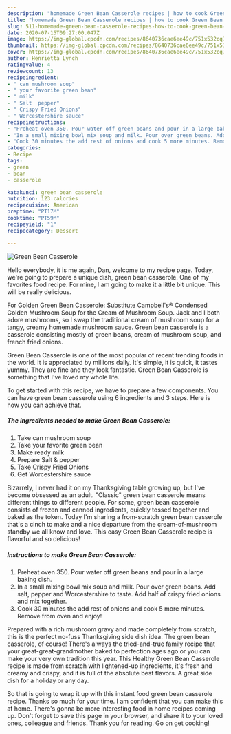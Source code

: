 ```yaml
---
description: "homemade Green Bean Casserole recipes | how to cook Green Bean Casserole"
title: "homemade Green Bean Casserole recipes | how to cook Green Bean Casserole"
slug: 511-homemade-green-bean-casserole-recipes-how-to-cook-green-bean-casserole
date: 2020-07-15T09:27:00.047Z
image: https://img-global.cpcdn.com/recipes/8640736cae6ee49c/751x532cq70/green-bean-casserole-recipe-main-photo.jpg
thumbnail: https://img-global.cpcdn.com/recipes/8640736cae6ee49c/751x532cq70/green-bean-casserole-recipe-main-photo.jpg
cover: https://img-global.cpcdn.com/recipes/8640736cae6ee49c/751x532cq70/green-bean-casserole-recipe-main-photo.jpg
author: Henrietta Lynch
ratingvalue: 4
reviewcount: 13
recipeingredient:
- " can mushroom soup"
- " your favorite green bean"
- " milk"
- " Salt  pepper"
- " Crispy Fried Onions"
- " Worcestershire sauce"
recipeinstructions:
- "Preheat oven 350. Pour water off green beans and pour in a large baking dish."
- "In a small mixing bowl mix soup and milk. Pour over green beans. Add salt, pepper and Worcestershire to taste. Add half of crispy fried onions and mix together."
- "Cook 30 minutes the add rest of onions and cook 5 more minutes. Remove from oven and enjoy!"
categories:
- Recipe
tags:
- green
- bean
- casserole

katakunci: green bean casserole 
nutrition: 123 calories
recipecuisine: American
preptime: "PT17M"
cooktime: "PT59M"
recipeyield: "1"
recipecategory: Dessert

---
```



![Green Bean Casserole](https://img-global.cpcdn.com/recipes/8640736cae6ee49c/751x532cq70/green-bean-casserole-recipe-main-photo.jpg)

Hello everybody, it is me again, Dan, welcome to my recipe page. Today, we're going to prepare a unique dish, green bean casserole. One of my favorites food recipe. For mine, I am going to make it a little bit unique. This will be really delicious.

For Golden Green Bean Casserole: Substitute Campbell&#39;s® Condensed Golden Mushroom Soup for the Cream of Mushroom Soup. Jack and I both adore mushrooms, so I swap the traditional cream of mushroom soup for a tangy, creamy homemade mushroom sauce. Green bean casserole is a casserole consisting mostly of green beans, cream of mushroom soup, and french fried onions.

Green Bean Casserole is one of the most popular of recent trending foods in the world. It is appreciated by millions daily. It's simple, it is quick, it tastes yummy. They are fine and they look fantastic. Green Bean Casserole is something that I've loved my whole life.


To get started with this recipe, we have to prepare a few components. You can have green bean casserole using 6 ingredients and 3 steps. Here is how you can achieve that.

<!--inarticleads1-->

##### The ingredients needed to make Green Bean Casserole:

1. Take  can mushroom soup
1. Take  your favorite green bean
1. Make ready  milk
1. Prepare  Salt &amp; pepper
1. Take  Crispy Fried Onions
1. Get  Worcestershire sauce


Bizarrely, I never had it on my Thanksgiving table growing up, but I&#39;ve become obsessed as an adult. &#34;Classic&#34; green bean casserole means different things to different people. For some, green bean casserole consists of frozen and canned ingredients, quickly tossed together and baked as the token. Today I&#39;m sharing a from-scratch green bean casserole that&#39;s a cinch to make and a nice departure from the cream-of-mushroom standby we all know and love. This easy Green Bean Casserole recipe is flavorful and so delicious! 

<!--inarticleads2-->

##### Instructions to make Green Bean Casserole:

1. Preheat oven 350. Pour water off green beans and pour in a large baking dish.
1. In a small mixing bowl mix soup and milk. Pour over green beans. Add salt, pepper and Worcestershire to taste. Add half of crispy fried onions and mix together.
1. Cook 30 minutes the add rest of onions and cook 5 more minutes. Remove from oven and enjoy!


Prepared with a rich mushroom gravy and made completely from scratch, this is the perfect no-fuss Thanksgiving side dish idea. The green bean casserole, of course! There&#39;s always the tried-and-true family recipe that your great-great-grandmother baked to perfection ages ago.or you can make your very own tradition this year. This Healthy Green Bean Casserole recipe is made from scratch with lightened-up ingredients, it&#39;s fresh and creamy and crispy, and it is full of the absolute best flavors. A great side dish for a holiday or any day. 

So that is going to wrap it up with this instant food green bean casserole recipe. Thanks so much for your time. I am confident that you can make this at home. There's gonna be more interesting food in home recipes coming up. Don't forget to save this page in your browser, and share it to your loved ones, colleague and friends. Thank you for reading. Go on get cooking!
